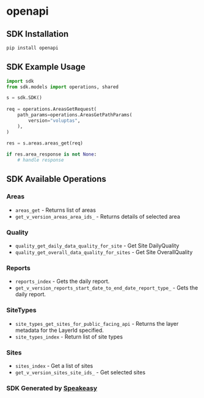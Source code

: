 # openapi

<!-- Start SDK Installation -->
## SDK Installation

```bash
pip install openapi
```
<!-- End SDK Installation -->

## SDK Example Usage
<!-- Start SDK Example Usage -->
```python
import sdk
from sdk.models import operations, shared

s = sdk.SDK()
    
req = operations.AreasGetRequest(
    path_params=operations.AreasGetPathParams(
        version="voluptas",
    ),
)
    
res = s.areas.areas_get(req)

if res.area_response is not None:
    # handle response
```
<!-- End SDK Example Usage -->

<!-- Start SDK Available Operations -->
## SDK Available Operations

### Areas

* `areas_get` - Returns list of areas
* `get_v_version_areas_area_ids_` - Returns details of selected area

### Quality

* `quality_get_daily_data_quality_for_site` - Get Site DailyQuality
* `quality_get_overall_data_quality_for_sites` - Get Site OverallQuality

### Reports

* `reports_index` - Gets the daily report.
* `get_v_version_reports_start_date_to_end_date_report_type_` - Gets the daily report.

### SiteTypes

* `site_types_get_sites_for_public_facing_api` - Returns the layer metadata for the LayerId specified.
* `site_types_index` - Return list of site types

### Sites

* `sites_index` - Get a list of sites
* `get_v_version_sites_site_ids_` - Get selected sites

<!-- End SDK Available Operations -->

### SDK Generated by [Speakeasy](https://docs.speakeasyapi.dev/docs/using-speakeasy/client-sdks)
